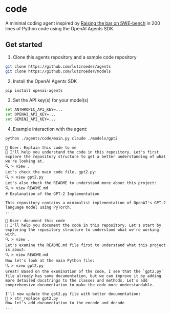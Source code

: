 
# code

A minimal coding agent inspired by [Raising the bar on SWE-bench](https://www.anthropic.com/engineering/swe-bench-sonnet) in 200 lines of Python code using the OpenAI Agents SDK.

## Get started

1. Clone this agents repository and a sample code repository
```bash
git clone https://github.com/lutzroeder/agents
git clone https://github.com/lutzroeder/models
```
2. Install the OpenAI Agents SDK
```bash
pip install openai-agents
```
3. Set the API key(s) for your model(s)
```bash
set ANTHROPIC_API_KEY=...
set OPENAI_API_KEY=...
set GEMINI_API_KEY=...
```
4. Example interaction with the agent:
```bash
python ./agents/code/main.py claude ./models/gpt2
```
```
👤 User: Explain this code to me
🤖 I'll help you understand the code in this repository. Let's first explore the repository structure to get a better understanding of what we're looking at.
🔍 > view .
Let's check the main code file, gpt2.py:
🔍 > view gpt2.py
Let's also check the README to understand more about this project:
🔍 > view README.md
# Explanation of the GPT-2 Implementation

This repository contains a minimalist implementation of OpenAI's GPT-2 language model using PyTorch.
...
```
```
👤 User: document this code
🤖 I'll help you document the code in this repository. Let's start by exploring the repository structure to understand what we're working with.
🔍 > view .
Let's examine the README.md file first to understand what this project is about:
🔍 > view README.md
Now let's look at the main Python file:
🔍 > view gpt2.py
Great! Based on the examination of the code, I see that the `gpt2.py` file already has some documentation, but we can improve it by adding more detailed docstrings to the classes and methods. Let's add comprehensive documentation to make the code more understandable.

I'll now update the gpt2.py file with better documentation:
📝 > str_replace gpt2.py
Now let's add documentation to the encode and decode
...
```